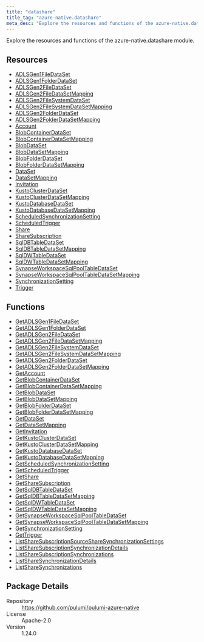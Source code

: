 ```yaml
---
title: "datashare"
title_tag: "azure-native.datashare"
meta_desc: "Explore the resources and functions of the azure-native.datashare module."
---
```


<!-- WARNING: this file was generated by Pulumi Docs Generator. -->
<!-- Do not edit by hand unless you're certain you know what you are doing! -->

Explore the resources and functions of the azure-native.datashare module.

<h2 id="resources">Resources</h2>
<ul class="api">
    <li><a href="adlsgen1filedataset" title="ADLSGen1FileDataSet"><span class="symbol resource"></span>ADLSGen1FileDataSet</a></li>
    <li><a href="adlsgen1folderdataset" title="ADLSGen1FolderDataSet"><span class="symbol resource"></span>ADLSGen1FolderDataSet</a></li>
    <li><a href="adlsgen2filedataset" title="ADLSGen2FileDataSet"><span class="symbol resource"></span>ADLSGen2FileDataSet</a></li>
    <li><a href="adlsgen2filedatasetmapping" title="ADLSGen2FileDataSetMapping"><span class="symbol resource"></span>ADLSGen2FileDataSetMapping</a></li>
    <li><a href="adlsgen2filesystemdataset" title="ADLSGen2FileSystemDataSet"><span class="symbol resource"></span>ADLSGen2FileSystemDataSet</a></li>
    <li><a href="adlsgen2filesystemdatasetmapping" title="ADLSGen2FileSystemDataSetMapping"><span class="symbol resource"></span>ADLSGen2FileSystemDataSetMapping</a></li>
    <li><a href="adlsgen2folderdataset" title="ADLSGen2FolderDataSet"><span class="symbol resource"></span>ADLSGen2FolderDataSet</a></li>
    <li><a href="adlsgen2folderdatasetmapping" title="ADLSGen2FolderDataSetMapping"><span class="symbol resource"></span>ADLSGen2FolderDataSetMapping</a></li>
    <li><a href="account" title="Account"><span class="symbol resource"></span>Account</a></li>
    <li><a href="blobcontainerdataset" title="BlobContainerDataSet"><span class="symbol resource"></span>BlobContainerDataSet</a></li>
    <li><a href="blobcontainerdatasetmapping" title="BlobContainerDataSetMapping"><span class="symbol resource"></span>BlobContainerDataSetMapping</a></li>
    <li><a href="blobdataset" title="BlobDataSet"><span class="symbol resource"></span>BlobDataSet</a></li>
    <li><a href="blobdatasetmapping" title="BlobDataSetMapping"><span class="symbol resource"></span>BlobDataSetMapping</a></li>
    <li><a href="blobfolderdataset" title="BlobFolderDataSet"><span class="symbol resource"></span>BlobFolderDataSet</a></li>
    <li><a href="blobfolderdatasetmapping" title="BlobFolderDataSetMapping"><span class="symbol resource"></span>BlobFolderDataSetMapping</a></li>
    <li><a href="dataset" title="DataSet"><span class="symbol resource"></span>DataSet</a></li>
    <li><a href="datasetmapping" title="DataSetMapping"><span class="symbol resource"></span>DataSetMapping</a></li>
    <li><a href="invitation" title="Invitation"><span class="symbol resource"></span>Invitation</a></li>
    <li><a href="kustoclusterdataset" title="KustoClusterDataSet"><span class="symbol resource"></span>KustoClusterDataSet</a></li>
    <li><a href="kustoclusterdatasetmapping" title="KustoClusterDataSetMapping"><span class="symbol resource"></span>KustoClusterDataSetMapping</a></li>
    <li><a href="kustodatabasedataset" title="KustoDatabaseDataSet"><span class="symbol resource"></span>KustoDatabaseDataSet</a></li>
    <li><a href="kustodatabasedatasetmapping" title="KustoDatabaseDataSetMapping"><span class="symbol resource"></span>KustoDatabaseDataSetMapping</a></li>
    <li><a href="scheduledsynchronizationsetting" title="ScheduledSynchronizationSetting"><span class="symbol resource"></span>ScheduledSynchronizationSetting</a></li>
    <li><a href="scheduledtrigger" title="ScheduledTrigger"><span class="symbol resource"></span>ScheduledTrigger</a></li>
    <li><a href="share" title="Share"><span class="symbol resource"></span>Share</a></li>
    <li><a href="sharesubscription" title="ShareSubscription"><span class="symbol resource"></span>ShareSubscription</a></li>
    <li><a href="sqldbtabledataset" title="SqlDBTableDataSet"><span class="symbol resource"></span>SqlDBTableDataSet</a></li>
    <li><a href="sqldbtabledatasetmapping" title="SqlDBTableDataSetMapping"><span class="symbol resource"></span>SqlDBTableDataSetMapping</a></li>
    <li><a href="sqldwtabledataset" title="SqlDWTableDataSet"><span class="symbol resource"></span>SqlDWTableDataSet</a></li>
    <li><a href="sqldwtabledatasetmapping" title="SqlDWTableDataSetMapping"><span class="symbol resource"></span>SqlDWTableDataSetMapping</a></li>
    <li><a href="synapseworkspacesqlpooltabledataset" title="SynapseWorkspaceSqlPoolTableDataSet"><span class="symbol resource"></span>SynapseWorkspaceSqlPoolTableDataSet</a></li>
    <li><a href="synapseworkspacesqlpooltabledatasetmapping" title="SynapseWorkspaceSqlPoolTableDataSetMapping"><span class="symbol resource"></span>SynapseWorkspaceSqlPoolTableDataSetMapping</a></li>
    <li><a href="synchronizationsetting" title="SynchronizationSetting"><span class="symbol resource"></span>SynchronizationSetting</a></li>
    <li><a href="trigger" title="Trigger"><span class="symbol resource"></span>Trigger</a></li>
</ul>

<h2 id="functions">Functions</h2>
<ul class="api">
    <li><a href="getadlsgen1filedataset" title="GetADLSGen1FileDataSet"><span class="symbol function"></span>GetADLSGen1FileDataSet</a></li>
    <li><a href="getadlsgen1folderdataset" title="GetADLSGen1FolderDataSet"><span class="symbol function"></span>GetADLSGen1FolderDataSet</a></li>
    <li><a href="getadlsgen2filedataset" title="GetADLSGen2FileDataSet"><span class="symbol function"></span>GetADLSGen2FileDataSet</a></li>
    <li><a href="getadlsgen2filedatasetmapping" title="GetADLSGen2FileDataSetMapping"><span class="symbol function"></span>GetADLSGen2FileDataSetMapping</a></li>
    <li><a href="getadlsgen2filesystemdataset" title="GetADLSGen2FileSystemDataSet"><span class="symbol function"></span>GetADLSGen2FileSystemDataSet</a></li>
    <li><a href="getadlsgen2filesystemdatasetmapping" title="GetADLSGen2FileSystemDataSetMapping"><span class="symbol function"></span>GetADLSGen2FileSystemDataSetMapping</a></li>
    <li><a href="getadlsgen2folderdataset" title="GetADLSGen2FolderDataSet"><span class="symbol function"></span>GetADLSGen2FolderDataSet</a></li>
    <li><a href="getadlsgen2folderdatasetmapping" title="GetADLSGen2FolderDataSetMapping"><span class="symbol function"></span>GetADLSGen2FolderDataSetMapping</a></li>
    <li><a href="getaccount" title="GetAccount"><span class="symbol function"></span>GetAccount</a></li>
    <li><a href="getblobcontainerdataset" title="GetBlobContainerDataSet"><span class="symbol function"></span>GetBlobContainerDataSet</a></li>
    <li><a href="getblobcontainerdatasetmapping" title="GetBlobContainerDataSetMapping"><span class="symbol function"></span>GetBlobContainerDataSetMapping</a></li>
    <li><a href="getblobdataset" title="GetBlobDataSet"><span class="symbol function"></span>GetBlobDataSet</a></li>
    <li><a href="getblobdatasetmapping" title="GetBlobDataSetMapping"><span class="symbol function"></span>GetBlobDataSetMapping</a></li>
    <li><a href="getblobfolderdataset" title="GetBlobFolderDataSet"><span class="symbol function"></span>GetBlobFolderDataSet</a></li>
    <li><a href="getblobfolderdatasetmapping" title="GetBlobFolderDataSetMapping"><span class="symbol function"></span>GetBlobFolderDataSetMapping</a></li>
    <li><a href="getdataset" title="GetDataSet"><span class="symbol function"></span>GetDataSet</a></li>
    <li><a href="getdatasetmapping" title="GetDataSetMapping"><span class="symbol function"></span>GetDataSetMapping</a></li>
    <li><a href="getinvitation" title="GetInvitation"><span class="symbol function"></span>GetInvitation</a></li>
    <li><a href="getkustoclusterdataset" title="GetKustoClusterDataSet"><span class="symbol function"></span>GetKustoClusterDataSet</a></li>
    <li><a href="getkustoclusterdatasetmapping" title="GetKustoClusterDataSetMapping"><span class="symbol function"></span>GetKustoClusterDataSetMapping</a></li>
    <li><a href="getkustodatabasedataset" title="GetKustoDatabaseDataSet"><span class="symbol function"></span>GetKustoDatabaseDataSet</a></li>
    <li><a href="getkustodatabasedatasetmapping" title="GetKustoDatabaseDataSetMapping"><span class="symbol function"></span>GetKustoDatabaseDataSetMapping</a></li>
    <li><a href="getscheduledsynchronizationsetting" title="GetScheduledSynchronizationSetting"><span class="symbol function"></span>GetScheduledSynchronizationSetting</a></li>
    <li><a href="getscheduledtrigger" title="GetScheduledTrigger"><span class="symbol function"></span>GetScheduledTrigger</a></li>
    <li><a href="getshare" title="GetShare"><span class="symbol function"></span>GetShare</a></li>
    <li><a href="getsharesubscription" title="GetShareSubscription"><span class="symbol function"></span>GetShareSubscription</a></li>
    <li><a href="getsqldbtabledataset" title="GetSqlDBTableDataSet"><span class="symbol function"></span>GetSqlDBTableDataSet</a></li>
    <li><a href="getsqldbtabledatasetmapping" title="GetSqlDBTableDataSetMapping"><span class="symbol function"></span>GetSqlDBTableDataSetMapping</a></li>
    <li><a href="getsqldwtabledataset" title="GetSqlDWTableDataSet"><span class="symbol function"></span>GetSqlDWTableDataSet</a></li>
    <li><a href="getsqldwtabledatasetmapping" title="GetSqlDWTableDataSetMapping"><span class="symbol function"></span>GetSqlDWTableDataSetMapping</a></li>
    <li><a href="getsynapseworkspacesqlpooltabledataset" title="GetSynapseWorkspaceSqlPoolTableDataSet"><span class="symbol function"></span>GetSynapseWorkspaceSqlPoolTableDataSet</a></li>
    <li><a href="getsynapseworkspacesqlpooltabledatasetmapping" title="GetSynapseWorkspaceSqlPoolTableDataSetMapping"><span class="symbol function"></span>GetSynapseWorkspaceSqlPoolTableDataSetMapping</a></li>
    <li><a href="getsynchronizationsetting" title="GetSynchronizationSetting"><span class="symbol function"></span>GetSynchronizationSetting</a></li>
    <li><a href="gettrigger" title="GetTrigger"><span class="symbol function"></span>GetTrigger</a></li>
    <li><a href="listsharesubscriptionsourcesharesynchronizationsettings" title="ListShareSubscriptionSourceShareSynchronizationSettings"><span class="symbol function"></span>ListShareSubscriptionSourceShareSynchronizationSettings</a></li>
    <li><a href="listsharesubscriptionsynchronizationdetails" title="ListShareSubscriptionSynchronizationDetails"><span class="symbol function"></span>ListShareSubscriptionSynchronizationDetails</a></li>
    <li><a href="listsharesubscriptionsynchronizations" title="ListShareSubscriptionSynchronizations"><span class="symbol function"></span>ListShareSubscriptionSynchronizations</a></li>
    <li><a href="listsharesynchronizationdetails" title="ListShareSynchronizationDetails"><span class="symbol function"></span>ListShareSynchronizationDetails</a></li>
    <li><a href="listsharesynchronizations" title="ListShareSynchronizations"><span class="symbol function"></span>ListShareSynchronizations</a></li>
</ul>

<h2 id="package-details">Package Details</h2>
<dl class="package-details">
	<dt>Repository</dt>
	<dd><a href="https://github.com/pulumi/pulumi-azure-native">https://github.com/pulumi/pulumi-azure-native</a></dd>
	<dt>License</dt>
	<dd>Apache-2.0</dd>
	<dt>Version</dt>
	<dd>1.24.0</dd>
</dl>

